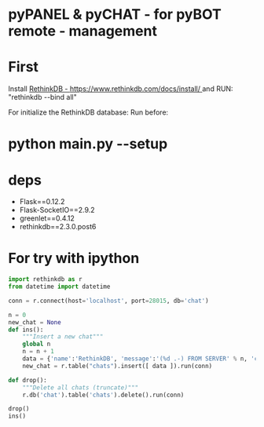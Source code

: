 # pyPANEL & pyCHAT - for pyBOT remote - management

First
=====

Install [RethinkDB - https://www.rethinkdb.com/docs/install/ ](https://www.rethinkdb.com/docs/install/) and RUN: "rethinkdb --bind all"


For initialize the RethinkDB database: Run before:

python main.py --setup
======================

deps
====

- Flask==0.12.2
- Flask-SocketIO==2.9.2
- greenlet==0.4.12
- rethinkdb==2.3.0.post6


For try with ipython
====================

```python
import rethinkdb as r
from datetime import datetime

conn = r.connect(host='localhost', port=28015, db='chat')

n = 0
new_chat = None
def ins():
    """Insert a new chat"""
    global n
    n = n + 1
    data = {'name':'RethinkDB', 'message':'(%d .-) FROM SERVER' % n, 'created':str(datetime.now(r.make_timezone('00:00')))}
    new_chat = r.table("chats").insert([ data ]).run(conn)

def drop():
    """Delete all chats (truncate)"""
    r.db('chat').table('chats').delete().run(conn)

drop()
ins()
```
